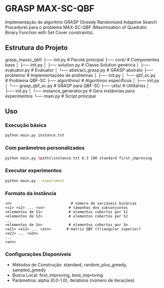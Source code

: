 # GRASP MAX-SC-QBF

Implementação do algoritmo GRASP (Greedy Randomized Adaptive Search Procedure) para o problema MAX-SC-QBF (Maximization of Quadratic Binary Function with Set Cover constraints).

## Estrutura do Projeto

grasp_maxsc_qbf/
├── init.py              # Pacote principal
├── core/                    # Componentes base
│   ├── init.py
│   ├── solution.py         # Classe Solution genérica
│   ├── evaluator.py        # Evaluator
│   └── abstract_grasp.py   # GRASP abstrato
├── problems/                # Implementações de problemas
│   ├── init.py
│   └── qbf_sc.py          # Problema QBF-SC
├── algorithms/              # Algoritmos específicos
│   ├── init.py
│   └── grasp_qbf_sc.py    # GRASP para QBF-SC
├── utils/                   # Utilitários
│   ├── init.py
│   └── instance_generator.py # Gera instâncias para experimentos
└── main.py                  # Script principal


## Uso
### Execução básica
```bash
python main.py instance.txt
```

### Com parâmetros personalizados
```bash
python main.py (path)\instance.txt 0.3 100 standard first_improving
```

### Executar experimentos
```bash
python main.py --experiment
```

### Formato da Instância
```text
<n>                           # número de variáveis binárias
<s1> <s2> ... <sn>           # tamanhos dos subconjuntos
<elementos de S1>            # elementos cobertos por S1
<elementos de S2>            # elementos cobertos por S2
...
<elementos de Sn>            # elementos cobertos por Sn
<a11> <a12> ... <a1n>       # matriz QBF (triangular superior)
<a22> ... <a2n>
...
<ann>
```

### Configurações Disponíveis
- Métodos de Construção: standard, random_plus_greedy, sampled_greedy
- Busca Local: first_improving, best_improving
- Parâmetros: alpha (0.0-1.0), iterations (número de iterações)

